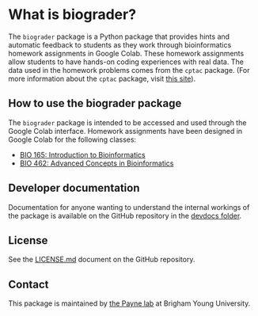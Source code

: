 # What is biograder?

The `biograder` package is a Python package that provides
hints and automatic feedback to students as they work through
bioinformatics homework assignments in Google Colab.
These homework assignments allow students to have hands-on
coding experiences with real data.
The data used in the homework problems comes from the `cptac`
package.
(For more information about the `cptac` package, visit [this
site](https://paynelab.github.io/cptac/)).


## How to use the biograder package

The `biograder` package is intended to be accessed and used
through the Google Colab interface.
Homework assignments have been designed in Google Colab for
the following classes:

- [BIO 165: Introduction to Bioinformatics]()
- [BIO 462: Advanced Concepts in Bioinformatics](https://paynelab.github.io/biograder/bio462.md/)


## Developer documentation
Documentation for anyone wanting to understand the internal
workings of the package is available on the GitHub repository
in the [devdocs folder](https://github.com/PayneLab/biograder/tree/main/devdocs).


## License
See the [LICENSE.md](https://github.com/PayneLab/biograder/blob/main/LICENSE.md)
document on the GitHub repository.


## Contact
This package is maintained by [the Payne lab](https://payne.byu.edu/)
at Brigham Young University.